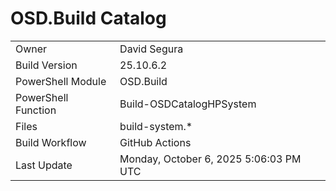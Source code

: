 ﻿# OSD.Build Catalog

| | |
|-|-|
| Owner | David Segura |
| Build Version | 25.10.6.2 |
| PowerShell Module | OSD.Build |
| PowerShell Function | Build-OSDCatalogHPSystem |
| Files | build-system.* |
| Build Workflow | GitHub Actions |
| Last Update | Monday, October 6, 2025 5:06:03 PM UTC |
